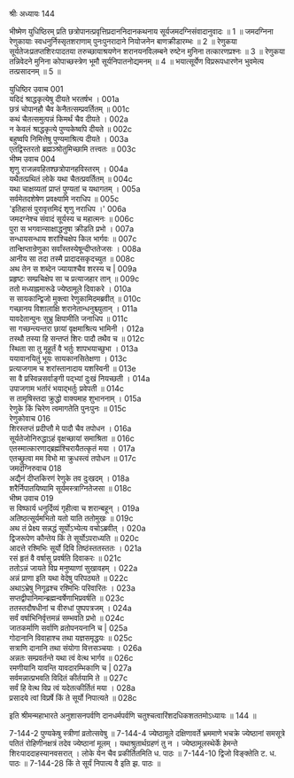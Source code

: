 श्रीः
अध्यायः 144

भीष्मेण युधिष्ठिरम् प्रति छत्रोपानत्प्रवृत्तिप्रदाननिदानकथनाय सूर्यजमदग्निसंवादानुवादः ॥ 1 ॥ जमदग्निना रेणुकायाः स्वधनुर्निस्सृतशराणाम् पुनःपुनरादाने नियोजनेन बाणक्रीडारम्भः ॥ 2 ॥ रेणुकया सूर्यतेजःप्रतप्तशिरःपादतया तरुच्छायाश्रयणेन शरानयनविलम्बने रुष्टेन मुनिना तत्कारणप्रश्नः ॥ 3 ॥ रेणुकया तन्निवेदने मुनिना कोपाच्छस्त्रेण भूमौ सूर्यनिपातनोद्यमनम् ॥ 4 ॥ भयात्सूर्येण विप्ररूपधारणेन भुवमेत्य तत्प्रसादनम् ॥ 5 ॥
	
युधिष्ठिर उवाच 	001  
यदिदं श्राद्धकृत्येषु दीयते भरतर्षभ ।	001a  
छत्रं चोपानहौ चैव केनैतत्सम्प्रवर्तितम् ॥	001c  
कथं चैतत्समुत्पन्नं किमर्थं चैव दीयते ।	002a  
न केवलं श्राद्धकृत्ये पुण्यकेष्वपि दीयते ॥	002c  
बहुष्वपि निमित्तेषु पुण्यमाश्रित्य दीयते ।	003a  
एतद्विस्तरतो ब्रह्मञ्श्रोतुमिच्छामि तत्त्वतः ॥	003c  
भीष्म उवाच 	004  
शृणु राजन्नवहितश्छत्रोपानहविस्तरम् ।	004a  
यथैतत्प्रथितं लोके यथा चैतत्प्रवर्तितम् ॥	004c  
यथा चाक्षय्यतां प्राप्तं पुण्यतां च यथागतम् ।	005a  
सर्वमेतदशेषेण प्रवक्ष्यामि नराधिप ॥	005c  
\'इतिहासं पुरावृत्तमिदं शृणु नराधिप ।\'	006a  
जमदग्नेश्च संवादं सूर्यस्य च महात्मनः ॥	006c  
पुरा स भगवान्साक्षाद्धनुषा क्रीडति प्रभो ।	007a  
सन्धायसन्धाय शरांश्चिक्षेप किल भार्गवः ॥	007c  
तान्क्षिप्तान्रेणुका सर्वांस्तस्येषून्दीप्ततेजसः ।	008a  
आनीय सा तदा तस्मै प्रादादसकृदच्युत ॥	008c  
अथ तेन स शब्देन ज्यायाश्चैव शरस्य च |	009a  
प्रहृष्टः सम्प्रचिक्षेप सा च प्रत्याजहार तान् ॥	009c  
ततो मध्याह्नमारूढे ज्येष्ठामूले दिवाकरे ।	010a  
स सायकान्द्विजो मुक्त्वा रेणुकामिदमब्रवीत् ॥	010c  
गच्छानय विशालाक्षि शरानेतान्धनुश्च्युतान् ।	011a  
यावदेतान्पुनः सुभ्रु क्षिपामीति जनाधिप ॥	011c  
सा गच्छन्त्यन्तरा छायां वृक्षमाश्रित्य भामिनी ।	012a  
तस्थौ तस्या हि सन्तप्तं शिरः पादौ तथैव च ॥	012c  
स्थिता सा तु मूहूर्तं वै भर्तुः शापभयाच्छुभा ।	013a  
ययावानयितुं भूयः सायकानसितेक्षणा ।	013c  
प्रत्याजगाम च शरांस्तानादाय यशस्विनी ॥	013e  
सा वै प्रस्विन्नसर्वाङ्गी पद्भ्यां दुःखं नियच्छती ।	014a  
उपाजगाम भर्तारं भयाद्भर्तुः प्रवेपती ॥	014c  
स तामृषिस्तदा क्रुद्धो वाक्यमाह शुभाननाम् ।	015a  
रेणुके किं चिरेण त्वमागतेति पुनःपुनः ॥	015c  
रेणुकोवाच 	016  
शिरस्तप्तं प्रदीप्तौ मे पादौ चैव तपोधन ।	016a  
सूर्यतेजोनिरुद्धाऽहं वृक्षच्छायां समाश्रिता ॥	016c  
एतस्मात्कारणाद्ब्रह्मंश्चिरायैतत्कृतं मया ।	017a  
एतच्छ्रुत्वा मम विभो मा क्रुधस्त्वं तपोधन ॥	017c  
जमदग्निरुवाच 	018  
अद्यैनं दीप्तकिरणं रेणुके तव दुःखदम् ।	018a  
शरैर्निपातयिष्यामि सूर्यमस्त्राग्नितेजसा ॥	018c  
भीष्म उवाच 	019  
स विष्फार्य धनुर्दिव्यं गृहीत्वा च शरान्बहून् ।	019a  
अतिष्ठत्सूर्यमभितो यतो याति ततोमुखः ॥	019c  
अथ तं प्रेक्ष्य सन्नद्धं सूर्योऽभ्येत्य वचोऽब्रवीत् ।	020a  
द्विजरूपेण कौन्तेय किं ते सूर्योऽपराध्यति ॥	020c  
आदत्ते रश्मिभिः सूर्यो दिवि तिष्ठंस्ततस्ततः ।	021a  
रसं हृतं वै वर्षासु प्रवर्षति दिवाकरः ॥	021c  
ततोऽन्नं जायते विप्र मनुष्याणां सुखावहम् ।	022a  
अन्नं प्राणा इति यथा वेदेषु परिपठ्यते ॥	022c  
अथाऽभ्रेषु निगूढश्च रश्मिभिः परिवारितः ।	023a  
सप्तद्वीपानिमान्ब्रह्मन्वर्षेणाभिप्रवर्षति ॥	023c  
ततस्तदौषधीनां च वीरुधां पुष्पपत्रजम् ।	024a  
सर्वं वर्षाभिनिर्वृत्तमन्नं सम्भवति प्रभो ॥	024c  
जातकर्माणि सर्वाणि व्रतोपनयनानि च |	025a  
गोदानानि विवाहाश्च तथा यज्ञसमृद्धयः ॥	025c  
सत्राणि दानानि तथा संयोगा वित्तसञ्चयाः ।	026a  
अन्नतः सम्प्रवर्तन्ते यथा त्वं वेत्थ भार्गव ॥	026c  
रमणीयानि यावन्ति यावदारम्भिकाणि च |	027a  
सर्वमन्नात्प्रभवति विदितं कीर्तयामि ते ॥	027c  
सर्वं हि वेत्थ विप्र त्वं यदेतत्कीर्तितं मया ।	028a  
प्रसादये त्वां विप्रर्षे किं ते सूर्यो निपात्यते ॥ 	028c  

इति श्रीमन्महाभारते अनुशासनपर्वणि दानधर्मपर्वणि चतुश्चत्वारिंशदधिकशततमोऽध्यायः ॥ 144 ॥

7-144-2 पुण्यकेषु स्त्रीणां व्रतोत्सवेषु ॥ 7-144-4 ज्येष्ठामूले दक्षिणावर्ते भ्रममाणे भचक्रे ज्येष्ठानां समसूत्रे पतितं रोहिणीनक्षत्रं तदेव ज्येष्ठानां मूलम् । यथाश्रुतार्थग्रहणं तु न । ज्येष्ठामूलस्थेर्के हेमन्ते शिरःपाददाहस्यानवसरात् । लोके येन चैव प्रकीर्तितमिति ध. पाठः ॥ 7-144-10 द्विजो विङ्क्तेति ट. ध. पाठः ॥ 7-144-28 किं ते सूर्यं निपात्य वै इति झ. पाठः ॥
